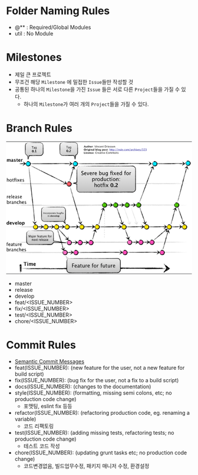 # Folder Naming Rules

- @\*\* : Required/Global Modules
- util : No Module

# Milestones

- 제일 큰 프로젝트
- 무조건 해당 `Milestone` 에 밀접한 `Issue`들만 작성할 것
- 공통된 하나의 `Milestone`을 가진 `Issue` 들은 서로 다른 `Project`들을 가질 수 있다.
  - 하나의 `Milestone`가 여러 개의 `Project`들을 가질 수 있다.

# Branch Rules

![git-flow](./image/git-flow.png)

- master
- release
- develop
- feat/<ISSUE_NUMBER>
- fix/<ISSUE_NUMBER>
- test/<ISSUE_NUMBER>
- chore/<ISSUE_NUMBER>

# Commit Rules

- [Semantic Commit Messages](https://gist.github.com/joshbuchea/6f47e86d2510bce28f8e7f42ae84c716)
- feat(ISSUE_NUMBER): (new feature for the user, not a new feature for build script)
- fix(ISSUE_NUMBER): (bug fix for the user, not a fix to a build script)
- docs(ISSUE_NUMBER): (changes to the documentation)
- style(ISSUE_NUMBER): (formatting, missing semi colons, etc; no production code change)
  - 포맷팅, eslint fix 등등
- refactor(ISSUE_NUMBER): (refactoring production code, eg. renaming a variable)
  - 코드 리팩토링
- test(ISSUE_NUMBER): (adding missing tests, refactoring tests; no production code change)
  - 테스트 코드 작성
- chore(ISSUE_NUMBER): (updating grunt tasks etc; no production code change)
  - 코드변경없음, 빌드업무수정, 패키지 매니저 수정, 환경설정
